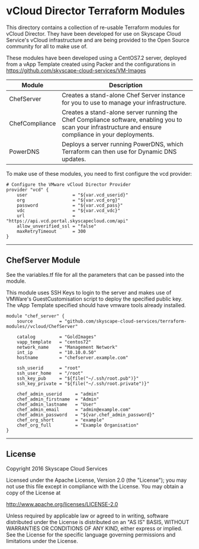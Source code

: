 # vCloud Director Terraform Modules

This directory contains a collection of re-usable Terraform modules for vCloud Director. They have been developed for use on Skyscape Cloud Service's vCloud infrastructure and are being provided to the Open Source community for all to make use of.

These modules have been developed using a CentOS7.2 server, deployed from a vApp Template created using Packer and the configurations in https://github.com/skyscape-cloud-services/VM-Images 

| Module | Description |
| --- | --- |
| ChefServer | Creates a stand-alone Chef Server instance for you to use to manage your infrastructure. |
| ChefCompliance | Creates a stand-alone server running the Chef Compliance software, enabling you to scan your infrastructure and ensure compliance in your deployments. |
| PowerDNS | Deploys a server running PowerDNS, which Terraform can then use for Dynamic DNS updates. |

To make use of these modules, you need to first configure the vcd provider:
```
# Configure the VMware vCloud Director Provider
provider "vcd" {
    user                 = "${var.vcd_userid}"
    org                  = "${var.vcd_org}"
    password             = "${var.vcd_pass}"
    vdc                  = "${var.vcd_vdc}"
    url                  = "https://api.vcd.portal.skyscapecloud.com/api"
    allow_unverified_ssl = "false"
    maxRetryTimeout      = 300
}
```


----------
## ChefServer Module
See the variables.tf file for all the parameters that can be passed into the module.

This module uses SSH Keys to login to the server and makes use of VMWare's GuestCustomisation script to deploy the specified public key. The vApp Template  specified should have vmware tools already installed.
```
module "chef_server" {
	source          = "github.com/skyscape-cloud-services/terraform-modules//vcloud/ChefServer"

    catalog         = "GoldImages"
    vapp_template   = "centos72"
	network_name    = "Management Network"
	int_ip          = "10.10.0.50"
	hostname        = "chefserver.example.com"

    ssh_userid      = "root"
    ssh_user_home   = "/root"
	ssh_key_pub     = "${file("~/.ssh/root.pub")}"
	ssh_key_private = "${file("~/.ssh/root.private")}"

	chef_admin_userid     = "admin" 
	chef_admin_firstname  = "Admin" 
	chef_admin_lastname   = "User" 
	chef_admin_email      = "admin@example.com" 
	chef_admin_password   = "${var.chef_admin_password}" 
	chef_org_short        = "example" 
	chef_org_full         = "Example Organisation" 
}
```

----------

License
-------
Copyright 2016 Skyscape Cloud Services

Licensed under the Apache License, Version 2.0 (the "License"); you may not use this file except in compliance with the License. You may obtain a copy of the License at

http://www.apache.org/licenses/LICENSE-2.0

Unless required by applicable law or agreed to in writing, software distributed under the License is distributed on an "AS IS" BASIS, WITHOUT WARRANTIES OR CONDITIONS OF ANY KIND, either express or implied. See the License for the specific language governing permissions and limitations under the License.
